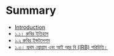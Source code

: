 # Summary

* [Introduction](README.md)
* [১.১। রুবির ইতিহাস](chapter1.md)
* [১.২ রুবির ইন্সটলেশন](.md)
* [১.৩। প্রথম প্রোগ্রাম এবং আই আর বি \(IRB\) পরিচিতি।](irb.md)

